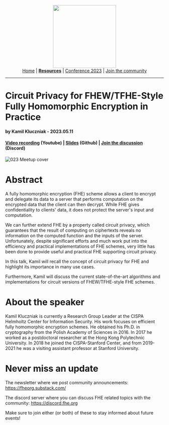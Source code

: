 <!-- Main header navigation -->
<p align="center">
  <img width="200" src="https://user-images.githubusercontent.com/5758427/180978488-db825482-5a58-4c7c-9589-c494a6f0be04.png"><br/>
  <a href="https://fhe-org.github.io">Home</a> | <a href="https://fhe-org.github.io/resources"><b>Resources</b></a> | <a href="https://fhe-org.github.io/conferences/conference-2023/home">Conference 2023</a> | <a href="https://fhe-org.github.io/community">Join the community</a>
</p>
<hr/>
<!-- /Main header navigation -->

# Circuit Privacy for FHEW/TFHE-Style Fully Homomorphic Encryption in Practice
#### by Kamil Kluczniak - 2023.05.11
#### <a href="https://www.youtube.com/watch?v=_tg0kmI5hkE&list=PLnbmMskCVh1chnSM8Jjy6Nk3IH6fpn7MM&index=23">Video recording</a> (Youtube) | <a href="https://github.com/FHE-org/fhe-org.github.io/files/11478441/slaids.pdf">Slides</a> (Github) | <a href="https://discord.fhe.org">Join the discussion</a> (Discord)

![023 Meetup cover](https://github.com/FHE-org/fhe-org.github.io/assets/37557436/82520772-3f3e-4784-8d8b-d262c361755d)

# Abstract

A fully homomorphic encryption (FHE) scheme allows a client to encrypt and delegate its data to a server that performs computation on the encrypted data that the client can then decrypt. While FHE gives confidentiality to clients' data, it does not protect the server's input and computation.

We can further extend FHE by a property called circuit privacy, which guarantees that the result of computing on ciphertexts reveals no information on the computed function and the inputs of the server. Unfortunately, despite significant efforts and much work put into the efficiency and practical implementations of FHE schemes, very little has been done to provide useful and practical FHE supporting circuit privacy.

In this talk, Kamil will recall the concept of circuit privacy for FHE and highlight its importance in many use cases.

Furthermore, Kamil will discuss the current state-of-the-art algorithms and implementations for circuit versions of FHEW/TFHE-style FHE schemes.

# About the speaker

Kamil Kluczniak is currently a Research Group Leader at the CISPA Helmholtz Center for Information Security. His work focuses on efficient fully homomorphic encryption schemes. He obtained his Ph.D. in cryptography from the Polish Academy of Sciences in 2016. In 2017 he worked as a postdoctoral researcher at the Hong Kong Polytechnic University. In 2018 he joined the CISPA-Stanford Center, and from 2019-2021 he was a visiting assistant professor at Stanford University.

# Never miss an update

The newsletter where we post community announcements: https://fheorg.substack.com/

The discord server where you can discuss FHE related topics with the community: https://discord.fhe.org

Make sure to join either (or both) of these to stay informed about future events!
